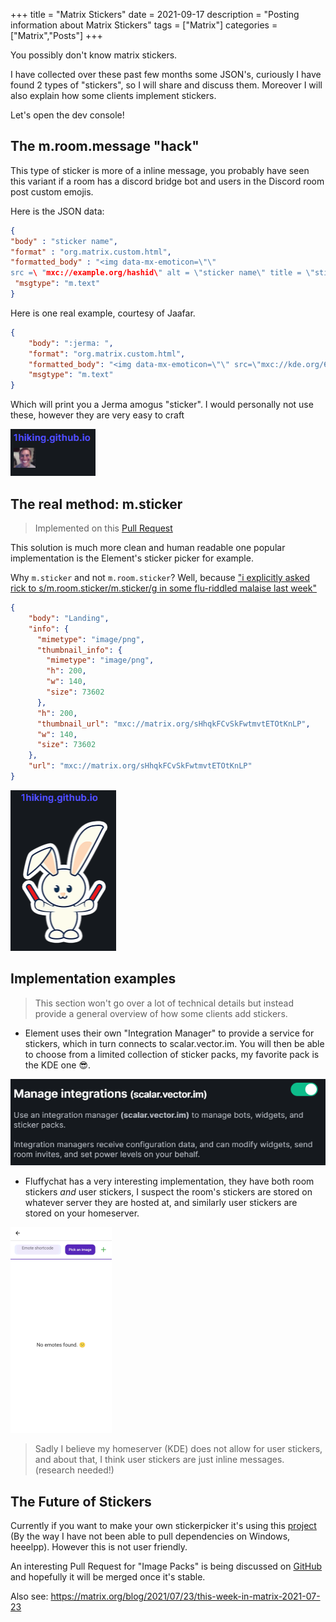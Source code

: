 +++
title = "Matrix Stickers"
date = 2021-09-17
description = "Posting information about Matrix Stickers"
tags = ["Matrix"]
categories = ["Matrix","Posts"]
+++

You possibly don't know matrix stickers.

I have collected over these past few months some JSON's, curiously I have found 2 types of "stickers", so I will share and discuss them. Moreover I will also explain how some clients implement stickers.

Let's open the dev console!

## The m.room.message "hack"

This type of sticker is more of a inline message, you probably have seen this variant if a room has a discord bridge bot and users in the Discord room post custom emojis.

Here is the JSON data:

```JSON
{
"body" : "sticker name",
"format" : "org.matrix.custom.html",
"formatted_body" : "<img data-mx-emoticon=\"\"
src =\ "mxc://example.org/hashid\" alt = \"sticker name\" title = \"sticker name\" height = \"12345\" vertical-align = \"middle\" />",
 "msgtype": "m.text"
}
```

Here is one real example, courtesy of Jaafar.

```JSON
{
    "body": ":jerma: ",
    "format": "org.matrix.custom.html",
    "formatted_body": "<img data-mx-emoticon=\"\" src=\"mxc://kde.org/6b7facfc815238e85175193ffe9a2bf5c46fb35c\" alt=\":jerma:\" title=\":jerma:\" height=\"32\" vertical-align=\"middle\" />",
    "msgtype": "m.text"
}
```

Which will print you a Jerma amogus "sticker". I would personally not use these, however they are very easy to craft

![An image demonstrating the Jerma sticker on Element](/posts/matrixstickers/Jerma_sticker.png)

## The real method: m.sticker

> Implemented on this [Pull Request](https://github.com/matrix-org/matrix-doc/pull/1158)

This solution is much more clean and human readable one popular implementation is the Element's sticker picker for example.

Why `m.sticker` and not `m.room.sticker`? Well, because ["i explicitly asked rick to s/m.room.sticker/m.sticker/g in some flu-riddled malaise last week"](https://github.com/matrix-org/matrix-doc/pull/1158#issuecomment-373335074)

```JSON
{
    "body": "Landing",
    "info": {
      "mimetype": "image/png",
      "thumbnail_info": {
        "mimetype": "image/png",
        "h": 200,
        "w": 140,
        "size": 73602
      },
      "h": 200,
      "thumbnail_url": "mxc://matrix.org/sHhqkFCvSkFwtmvtETOtKnLP",
      "w": 140,
      "size": 73602
    },
    "url": "mxc://matrix.org/sHhqkFCvSkFwtmvtETOtKnLP"
}
```

![An image demonstrating the Bunny sticker on Element](/posts/matrixstickers/Bunny_sticker.png)

## Implementation examples

> This section won't go over a lot of technical details but instead provide  a general overview of how some clients add stickers.

- Element uses their own "Integration Manager" to provide a service for stickers, which in turn connects to scalar.vector.im. You will then be able to choose from a limited collection of sticker packs, my favorite pack is the KDE one 😎.

![The integration manager, as viewed on the settings. Showing information and allowing the user to toggle it](/posts/matrixstickers/Integration_manager.png)

- Fluffychat has a very interesting implementation, they have both room stickers _and_ user stickers, I suspect the room's stickers are stored on whatever server they are hosted at, and similarly user stickers are stored on your homeserver.

![The Fluffychat sticker creator as viewed on settings](/posts/matrixstickers/Fluffychat_stickers.png)

> Sadly I believe my homeserver (KDE) does not allow for user stickers, and about that, I think user stickers are just inline messages. (research needed!)

## The Future of Stickers

Currently if you want to make your own stickerpicker it's using this [project](https://github.com/maunium/stickerpicker) (By the way I have not been able to pull dependencies on Windows, heeelpp). However this is not user friendly.

An interesting Pull Request for "Image Packs" is being discussed on [GitHub](https://github.com/matrix-org/matrix-doc/pull/2545) and hopefully it will be merged once it's stable.

Also see: <https://matrix.org/blog/2021/07/23/this-week-in-matrix-2021-07-23>

